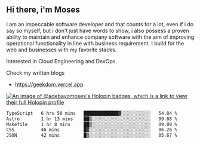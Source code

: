 ## Hi there, i'm Moses

I am an impeccable software developer and that counts for a lot, even if i do say so myself, but i don't just have words to show, i also possess a proven ability to maintain and enhance company software with the aim of improving operational functionality in line with business requirement. I build for the web and businesses with my favorite stacks.

Interested in Cloud Engineering and DevOps.

Check my written blogs
- https://geekdom.vercel.app

[![An image of @adebayomoses's Holopin badges, which is a link to view their full Holopin profile](https://holopin.me/adebayomoses)](https://holopin.io/@adebayomoses)

<!--START_SECTION:waka-->

```txt
TypeScript   6 hrs 50 mins   █████████████▓░░░░░░░░░░░   54.84 %
Astro        1 hr 13 mins    ██▒░░░░░░░░░░░░░░░░░░░░░░   09.88 %
Makefile     1 hr 8 mins     ██▒░░░░░░░░░░░░░░░░░░░░░░   09.09 %
CSS          46 mins         █▓░░░░░░░░░░░░░░░░░░░░░░░   06.26 %
JSON         42 mins         █▒░░░░░░░░░░░░░░░░░░░░░░░   05.67 %
```

<!--END_SECTION:waka-->
